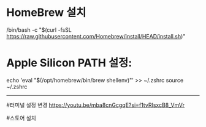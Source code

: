 # HomeBrew 설치
/bin/bash -c "$(curl -fsSL https://raw.githubusercontent.com/Homebrew/install/HEAD/install.sh)"

# Apple Silicon PATH 설정:
echo 'eval "$(/opt/homebrew/bin/brew shellenv)"' >> ~/.zshrc
source ~/.zshrc

-------------------------------------------------------------------------------------------------------------

#터미널 설정 변경
https://youtu.be/mba8cnGcgqE?si=f1tvRIsxcB8_VmVr

#스토어 설치
